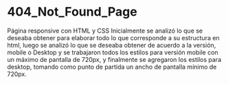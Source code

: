 # 404_Not_Found_Page
Página responsive con HTML y CSS
Inicialmente se analizó lo que se deseaba obtener para elaborar todo lo que corresponde a su estructura en html, luego se analizó lo que se deseaba obtener de acuerdo a la versión, mobile o Desktop y se trabajaron todos los estilos para versión mobile con un máximo de pantalla de 720px, y finalmente se agregaron los estilos para desktop, tomando como punto de partida un ancho de pantalla mínimo de 720px.
